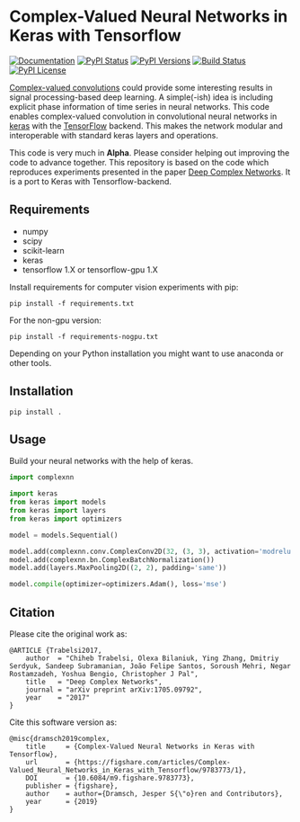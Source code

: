 # Complex-Valued Neural Networks in Keras with Tensorflow
[![Documentation](https://readthedocs.org/projects/keras-complex/badge/?version=latest)](https://readthedocs.org/projects/keras-complex/badge/?version=latest) [![PyPI Status](https://img.shields.io/pypi/status/keras-complex.svg)](https://img.shields.io/pypi/status/keras-complex.svg) [![PyPI Versions](https://img.shields.io/pypi/pyversions/keras-complex.svg)](https://img.shields.io/pypi/pyversions/keras-complex.svg) [![Build Status](https://travis-ci.org/JesperDramsch/keras-complex.svg?branch=master)](https://travis-ci.org/JesperDramsch/keras-complex) [![PyPI License](https://img.shields.io/pypi/l/keras-complex.svg)](LICENSCE.md)







[Complex-valued convolutions](https://en.wikipedia.org/wiki/Convolution#Domain_of_definition) could provide some interesting results in signal processing-based deep learning. A simple(-ish) idea is including explicit phase information of time series in neural networks. This code enables complex-valued convolution in convolutional neural networks in [keras](https://keras.io) with the [TensorFlow](https://tensorflow.org/) backend. This makes the network modular and interoperable with standard keras layers and operations.

This code is very much in **Alpha**. Please consider helping out improving the code to advance together. This repository is based on the code which reproduces experiments presented in the paper [Deep Complex Networks](https://arxiv.org/abs/1705.09792). It is a port to Keras with Tensorflow-backend.

Requirements
------------

- numpy
- scipy
- scikit-learn
- keras
- tensorflow 1.X or tensorflow-gpu 1.X

Install requirements for computer vision experiments with pip:
```
pip install -f requirements.txt
```

For the non-gpu version:
```
pip install -f requirements-nogpu.txt
```

Depending on your Python installation you might want to use anaconda or other tools.


Installation
------------

```
pip install .
```

Usage
-----
Build your neural networks with the help of keras. 

```python
import complexnn

import keras
from keras import models
from keras import layers
from keras import optimizers

model = models.Sequential()

model.add(complexnn.conv.ComplexConv2D(32, (3, 3), activation='modrelu', padding='same', input_shape=input_shape))
model.add(complexnn.bn.ComplexBatchNormalization())
model.add(layers.MaxPooling2D((2, 2), padding='same'))

model.compile(optimizer=optimizers.Adam(), loss='mse')

```


Citation
--------

Please cite the original work as: 

```
@ARTICLE {Trabelsi2017,
    author  = "Chiheb Trabelsi, Olexa Bilaniuk, Ying Zhang, Dmitriy Serdyuk, Sandeep Subramanian, João Felipe Santos, Soroush Mehri, Negar Rostamzadeh, Yoshua Bengio, Christopher J Pal",
    title   = "Deep Complex Networks",
    journal = "arXiv preprint arXiv:1705.09792",
    year    = "2017"
}
```

Cite this software version as:
```
@misc{dramsch2019complex, 
    title     = {Complex-Valued Neural Networks in Keras with Tensorflow}, 
    url       = {https://figshare.com/articles/Complex-Valued_Neural_Networks_in_Keras_with_Tensorflow/9783773/1}, 
    DOI       = {10.6084/m9.figshare.9783773}, 
    publisher = {figshare}, 
    author    = author={Dramsch, Jesper S{\"o}ren and Contributors}, 
    year      = {2019}
}
```
